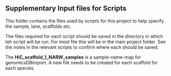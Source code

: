 ## Supplementary Input files for Scripts

This folder contains the files used by scripts for this project to help specify the sample, lane, scaffolds etc.

The files required for each script should be saved in the directory in which teh script will be run. For most file this will be in the main project folder. See the notes in the relevant scripts to confirm where each should be saved. 

The **HiC_scaffold_1_NARW_samples** is a sample-name-map for genomicsDBimport. A new file needs to be created for each scaffold for each species.

